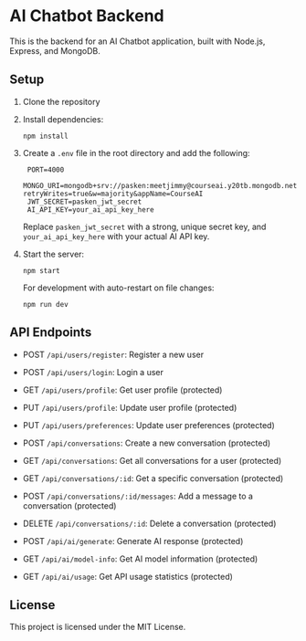 # AI Chatbot Backend

This is the backend for an AI Chatbot application, built with Node.js, Express, and MongoDB.

## Setup

1. Clone the repository
2. Install dependencies:

   ```
   npm install
   ```

3. Create a `.env` file in the root directory and add the following:

   ```
    PORT=4000
    MONGO_URI=mongodb+srv://pasken:meetjimmy@courseai.y20tb.mongodb.net/version001?retryWrites=true&w=majority&appName=CourseAI
    JWT_SECRET=pasken_jwt_secret
    AI_API_KEY=your_ai_api_key_here
   ```

   Replace `pasken_jwt_secret` with a strong, unique secret key, and `your_ai_api_key_here` with your actual AI API key.

4. Start the server:

   ```
   npm start
   ```

   For development with auto-restart on file changes:

   ```
   npm run dev
   ```

## API Endpoints

- POST `/api/users/register`: Register a new user
- POST `/api/users/login`: Login a user
- GET `/api/users/profile`: Get user profile (protected)
- PUT `/api/users/profile`: Update user profile (protected)
- PUT `/api/users/preferences`: Update user preferences (protected)

- POST `/api/conversations`: Create a new conversation (protected)
- GET `/api/conversations`: Get all conversations for a user (protected)
- GET `/api/conversations/:id`: Get a specific conversation (protected)
- POST `/api/conversations/:id/messages`: Add a message to a conversation (protected)
- DELETE `/api/conversations/:id`: Delete a conversation (protected)

- POST `/api/ai/generate`: Generate AI response (protected)
- GET `/api/ai/model-info`: Get AI model information (protected)
- GET `/api/ai/usage`: Get API usage statistics (protected)

## License

This project is licensed under the MIT License.
